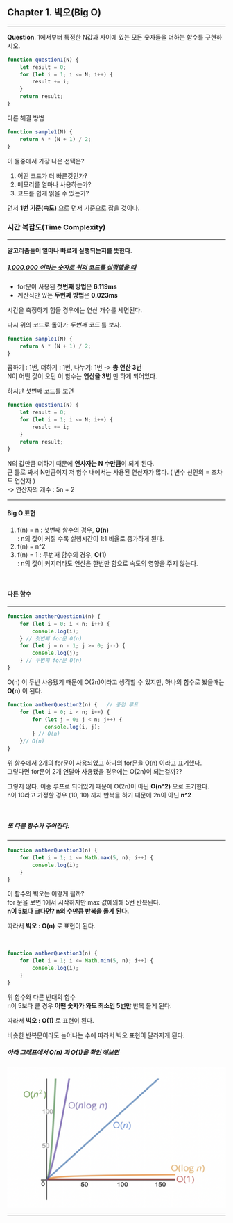 ## Chapter 1. 빅오(Big O)

___

**Question**. 1에서부터 특정한 N값과 사이에 있는 모든 숫자들을 더하는 함수를 구현하시오. 

```javascript
function question1(N) {
    let result = 0;
    for (let i = 1; i <= N; i++) {
        result += i;
    }
    return result;
}
```
다른 해결 방법
```javascript
function sample1(N) {
    return N * (N + 1) / 2;
}
```

이 둘중에서 가장 나은 선택은?
1. 어떤 코드가 더 빠른것인가?
2. 메모리를 얼마나 사용하는가?
3. 코드를 쉽게 읽을 수 있는가?
       
먼저 **1번 기준(속도)** 으로 먼저 기준으로 잡을 것이다.

### 시간 복잡도(Time Complexity)
___
**알고리즘들이 얼마나 빠르게 실행되는지를 뚯한다.**

##### <u>1,000,000 이라는 숫자로 위의 코드를 실행했을 때</u>
- for문이 사용된 **첫번째 방법**은 **6.119ms**
- 계산식만 있는 **두번째 방법**은 **0.023ms**

시간을 측정하기 힘들 경우에는 연산 개수를 세면된다.       
        
다시 위의 코드로 돌아가 *두번째 코드* 를 보자.
```javascript
function sample1(N) {
    return N * (N + 1) / 2;
}
```
곱하기 : 1번, 더하기 : 1번, 나누기: 1번 -> **총 연산 3번**      
N이 어떤 값이 오던 이 함수는 **연산을 3번** 만 하게 되어있다.      
        
하지만 첫번째 코드를 보면
```javascript
function question1(N) {
    let result = 0;
    for (let i = 1; i <= N; i++) {
        result += i;
    }
    return result;
}
```
N의 값만큼 더하기 때문에 **연사자는 N 수만큼**이 되게 된다.       
큰 틀로 봐서 N만큼이지 저 함수 내에서는 사용된 연산자가 많다. ( 변수 선언의 = 조차도 연산자 )       
-> 연산자의 개수 : 5n + 2 

___
#### Big O 표현

1. f(n) = n   :  첫번째 함수의 경우, **O(n)**      
: n의 값이 커질 수록 실행시간이 1:1 비율로 증가하게 된다.
2. f(n) = n^2
3. f(n) = 1   :  두번째 함수의 경우, **O(1)**      
: n의 값이 커지더라도 연산은 한번만 함으로 속도의 영향을 주지 않는다.

<br/>

#### 다른 함수
___
```javascript
function anotherQuestion1(n) {
    for (let i = 0; i < n; i++) {
        console.log(i);
    } // 첫번째 for문 O(n)
    for (let j = n - 1; j >= 0; j--) {
        console.log(j);
    } // 두번째 for문 O(n)
}
```
O(n) 이 두번 사용됐기 때문에 O(2n)이라고 생각할 수 있지만,
하나의 함수로 봤을때는 **O(n)** 이 된다.     

```javascript
function antherQuestion2(n) {   // 중첩 루프 
    for (let i = 0; i < n; i++) {
        for (let j = 0; j < n; j++) {
            console.log(i, j);
        } // O(n)
    }// O(n)
}
```
위 함수에서 2개의 for문이 사용되었고 하나의 for문을 O(n) 이라고 표기했다.     
그렇다면 for문이 2개 연달아 사용됐을 경우에는 O(2n)이 되는걸까??       

그렇지 않다. 이중 루프로 되어있기 때문에 O(2n)이 아닌 **O(n^2)** 으로 표기한다.       
n이 10라고 가정할 경우 (10, 10) 까지 반복을 하기 때문에 2n이 아닌 **n^2**

<br/>

##### 또 다른 함수가 주어진다.
___
```javascript
function antherQuestion3(n) {
    for (let i = 1; i <= Math.max(5, n); i++) {
        console.log(i);
    }
}
```
이 함수의 빅오는 어떻게 될까?       
for 문을 보면 1에서 시작하지만 max 값에의해 5번 반복된다.       
**n이 5보다 크다면? n의 수만큼 반복을 돌게 된다.**       
        
따라서 **빅오 : O(n)** 로 표현이 된다.

<br/>

```javascript
function antherQuestion3(n) {
    for (let i = 1; i <= Math.min(5, n); i++) {
        console.log(i);
    }
}
```
위 함수와 다른 반대의 함수     
n이 5보다 클 경우 **어떤 숫자가 와도 최소인 5번만** 반복 돌게 된다.

따라서 **빅오 : O(1)** 로 표현이 된다.

비슷한 반복문이라도 늘어나는 수에 따라서 빅오 표현이 달라지게 된다.

##### 아래 그래프에서 O(n) 과 O(1)을 확인 해보면

![](img/time.png)

___



